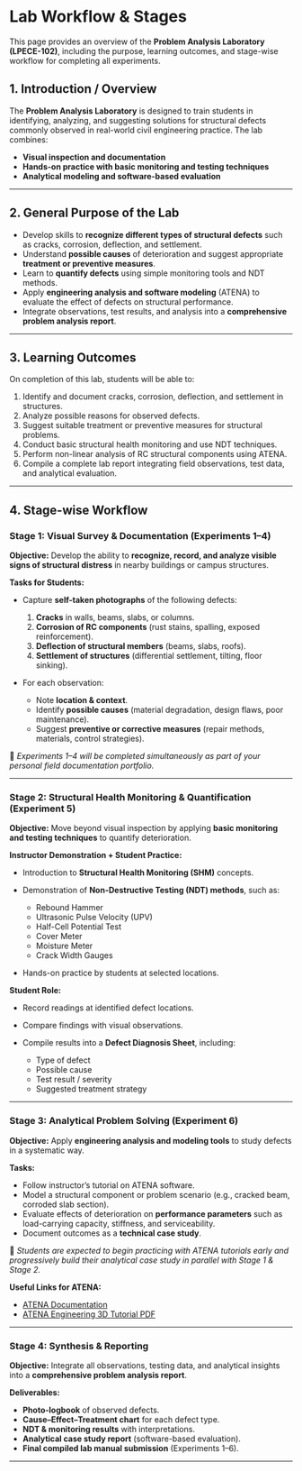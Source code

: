 # Lab Workflow & Stages

This page provides an overview of the **Problem Analysis Laboratory (LPECE-102)**, including the purpose, learning outcomes, and stage-wise workflow for completing all experiments.

## 1. Introduction / Overview

The **Problem Analysis Laboratory** is designed to train students in identifying, analyzing, and suggesting solutions for structural defects commonly observed in real-world civil engineering practice. The lab combines:

* **Visual inspection and documentation**
* **Hands-on practice with basic monitoring and testing techniques**
* **Analytical modeling and software-based evaluation**

---

## 2. General Purpose of the Lab

* Develop skills to **recognize different types of structural defects** such as cracks, corrosion, deflection, and settlement.
* Understand **possible causes** of deterioration and suggest appropriate **treatment or preventive measures**.
* Learn to **quantify defects** using simple monitoring tools and NDT methods.
* Apply **engineering analysis and software modeling** (ATENA) to evaluate the effect of defects on structural performance.
* Integrate observations, test results, and analysis into a **comprehensive problem analysis report**.

---

## 3. Learning Outcomes

On completion of this lab, students will be able to:

1. Identify and document cracks, corrosion, deflection, and settlement in structures.
2. Analyze possible reasons for observed defects.
3. Suggest suitable treatment or preventive measures for structural problems.
4. Conduct basic structural health monitoring and use NDT techniques.
5. Perform non-linear analysis of RC structural components using ATENA.
6. Compile a complete lab report integrating field observations, test data, and analytical evaluation.

---

## 4. Stage-wise Workflow

### Stage 1: Visual Survey & Documentation (Experiments 1–4)

**Objective:**
Develop the ability to **recognize, record, and analyze visible signs of structural distress** in nearby buildings or campus structures.

**Tasks for Students:**

* Capture **self-taken photographs** of the following defects:

  1. **Cracks** in walls, beams, slabs, or columns.
  2. **Corrosion of RC components** (rust stains, spalling, exposed reinforcement).
  3. **Deflection of structural members** (beams, slabs, roofs).
  4. **Settlement of structures** (differential settlement, tilting, floor sinking).

* For each observation:

  * Note **location & context**.
  * Identify **possible causes** (material degradation, design flaws, poor maintenance).
  * Suggest **preventive or corrective measures** (repair methods, materials, control strategies).

📌 *Experiments 1–4 will be completed simultaneously as part of your personal field documentation portfolio.*

---

### Stage 2: Structural Health Monitoring & Quantification (Experiment 5)

**Objective:**
Move beyond visual inspection by applying **basic monitoring and testing techniques** to quantify deterioration.

**Instructor Demonstration + Student Practice:**

* Introduction to **Structural Health Monitoring (SHM)** concepts.

* Demonstration of **Non-Destructive Testing (NDT) methods**, such as:

  * Rebound Hammer
  * Ultrasonic Pulse Velocity (UPV)
  * Half-Cell Potential Test
  * Cover Meter
  * Moisture Meter
  * Crack Width Gauges

* Hands-on practice by students at selected locations.

**Student Role:**

* Record readings at identified defect locations.
* Compare findings with visual observations.
* Compile results into a **Defect Diagnosis Sheet**, including:

  * Type of defect
  * Possible cause
  * Test result / severity
  * Suggested treatment strategy

---

### Stage 3: Analytical Problem Solving (Experiment 6)

**Objective:**
Apply **engineering analysis and modeling tools** to study defects in a systematic way.

**Tasks:**

* Follow instructor’s tutorial on ATENA software.
* Model a structural component or problem scenario (e.g., cracked beam, corroded slab section).
* Evaluate effects of deterioration on **performance parameters** such as load-carrying capacity, stiffness, and serviceability.
* Document outcomes as a **technical case study**.

📌 *Students are expected to begin practicing with ATENA tutorials early and progressively build their analytical case study in parallel with Stage 1 & Stage 2.*

**Useful Links for ATENA:**

* [ATENA Documentation](https://www.cervenka.cz/products/atena/documentation/)
* [ATENA Engineering 3D Tutorial PDF](https://www.cervenka.cz/assets/files/atena-pdf/ATENA-Engineering-3D_Tutorial.pdf)

---

### Stage 4: Synthesis & Reporting

**Objective:**
Integrate all observations, testing data, and analytical insights into a **comprehensive problem analysis report**.

**Deliverables:**

* **Photo-logbook** of observed defects.
* **Cause–Effect–Treatment chart** for each defect type.
* **NDT & monitoring results** with interpretations.
* **Analytical case study report** (software-based evaluation).
* **Final compiled lab manual submission** (Experiments 1–6).

---


